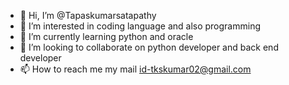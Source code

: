 - 👋 Hi, I’m @Tapaskumarsatapathy
- 👀 I’m interested in coding language and also programming
- 🌱 I’m currently learning python and oracle
- 💞️ I’m looking to collaborate on python developer and back end developer
- 📫 How to reach me my mail id-tkskumar02@gmail.com

<!---
Tapas1286/Tapas1286 is a ✨ special ✨ repository because its `README.md` (this file) appears on your GitHub profile.
You can click the Preview link to take a look at your changes.
--->
